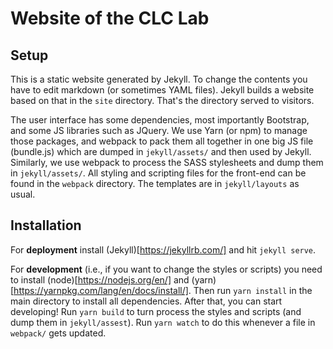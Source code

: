 # Website of the CLC Lab

## Setup
This is a static website generated by Jekyll. To change the contents you have to edit markdown (or sometimes YAML files). Jekyll builds a website based on that in the `site` directory. That's the directory served to visitors.

The user interface has some dependencies, most importantly Bootstrap, and some JS libraries such as JQuery. We use Yarn (or npm) to manage those packages, and webpack to pack them all together in one big JS file (bundle.js) which are dumped in `jekyll/assets/` and then used by Jekyll. Similarly, we use webpack to process the SASS stylesheets and dump them in `jekyll/assets/`. All styling and scripting files for the front-end can be found in the `webpack` directory. The templates are in `jekyll/layouts` as usual.


## Installation
For **deployment** install (Jekyll)[https://jekyllrb.com/] and hit `jekyll serve`.

For **development** (i.e., if you want to change the styles or scripts) you need to install (node)[https://nodejs.org/en/] and (yarn)[https://yarnpkg.com/lang/en/docs/install/]. Then run `yarn install` in the main directory to install all dependencies. After that, you can start developing! Run `yarn build` to turn process the styles and scripts (and dump them in `jekyll/assest`). Run `yarn watch` to do this whenever a file in `webpack/` gets updated.

